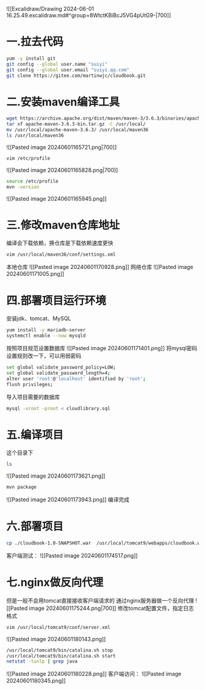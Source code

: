 ![[Excalidraw/Drawing 2024-06-01 16.25.49.excalidraw.md#^group=8WtctKBiBcJ5VG4pUtG9-|700]]
# 一.拉去代码
```bash
yum -y install git
git config --global user.name "suiyi"
git config --global user.email "suiyi.qq.com"
git clone https://gitee.com/martinwjc/cloudbook.git
```

# 二.安装maven编译工具
```bash
wget https://archive.apache.org/dist/maven/maven-3/3.6.3/binaries/apache-maven-3.6.3-bin.tar.gz
tar xf apache-maven-3.6.3-bin.tar.gz -C /usr/local/
mv /usr/local/apache-maven-3.6.3/ /usr/local/maven36
ls /usr/local/maven36
```
![[Pasted image 20240601165721.png|700]]
```bash
vim /etc/profile
```
![[Pasted image 20240601165828.png|700]]
```bash
source /etc/profile
mvn -version
```
![[Pasted image 20240601165945.png]]

# 三.修改maven仓库地址
编译会下载依赖，换仓库是下载依赖速度更快
```bash
vim /usr/local/maven36/conf/settings.xml
```
本地仓库
![[Pasted image 20240601170928.png]]
网络仓库
![[Pasted image 20240601171005.png]]

# 四.部署项目运行环境
安装jdk、tomcat、MySQL
```bash
yum install -y mariadb-server
systemctl enable --now mysqld
```
按照项目规范设置数据库
![[Pasted image 20240601171401.png]]
将mysql密码设置规则改一下，可以用弱密码
```bash
set global validate_password_policy=LOW;
set global validate_password_length=4;
alter user 'root'@'localhost' identified by 'root';
flush privileges;
```
导入项目需要的数据库
```bash
mysql -uroot -proot < cloudlibrary.sql
```

# 五.编译项目

这个目录下
```bash
ls
```
![[Pasted image 20240601173621.png]]
```bash
mvn package
```
![[Pasted image 20240601173943.png]]
编译完成

# 六.部署项目
```bash
cp ./cloudbook-1.0-SNAPSHOT.war  /usr/local/tomcat9/webapps/cloudbook.war
```
客户端测试：
![[Pasted image 20240601174517.png]]

# 七.nginx做反向代理
但是一般不会用tomcat直接接收客户端请求的
通过nginx服务器做一个反向代理
![[Pasted image 20240601175244.png|700]]
修改tomcat配置文件，指定日志格式
```bash
vim /usr/local/tomcat9/conf/server.xml
```
![[Pasted image 20240601180143.png]]
```bash
/usr/local/tomcat9/bin/catalina.sh stop
/usr/local/tomcat9/bin/catalina.sh start
netstat -tunlp | grep java
```
![[Pasted image 20240601180228.png]]
客户端访问：
![[Pasted image 20240601180345.png]]

